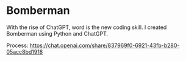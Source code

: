 # Bomberman
With the rise of ChatGPT, word is the new coding skill.
I created Bomberman using Python and ChatGPT.

Process:
https://chat.openai.com/share/837969f0-6921-43fb-b280-05acc8bd1918

